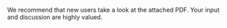 We recommend that new users take a look at the attached PDF. Your input and discussion are highly valued.